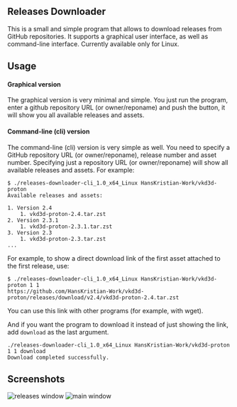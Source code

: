 ## Releases Downloader

This is a small and simple program that allows to download releases from GitHub repositories. It supports a graphical user interface, as well as command-line interface. Currently available only for Linux.

## Usage
#### Graphical version
The graphical version is very minimal and simple. You just run the program, enter a github repository URL (or owner/reponame) and push the button, it will show you all available releases and assets.

#### Command-line (cli) version

The command-line (cli) version is very simple as well. You need to specify a GitHub repository URL (or owner/reponame), release number and asset number. Specifying just a repository URL (or owner/reponame) will show all available releases and assets. For example:

```
$ ./releases-downloader-cli_1.0_x64_Linux HansKristian-Work/vkd3d-proton
Available releases and assets:

1. Version 2.4
    1. vkd3d-proton-2.4.tar.zst
2. Version 2.3.1
    1. vkd3d-proton-2.3.1.tar.zst
3. Version 2.3
    1. vkd3d-proton-2.3.tar.zst
...
```

For example, to show a direct download link of the first asset attached to the first release, use:

```
$ ./releases-downloader-cli_1.0_x64_Linux HansKristian-Work/vkd3d-proton 1 1
https://github.com/HansKristian-Work/vkd3d-proton/releases/download/v2.4/vkd3d-proton-2.4.tar.zst
```

You can use this link with other programs (for example, with wget).

And if you want the program to download it instead of just showing the link, add `download` as the last argument.

```
./releases-downloader-cli_1.0_x64_Linux HansKristian-Work/vkd3d-proton 1 1 download
Download completed successfully.
```

## Screenshots

![releases window](https://i.imgur.com/fINJazQ.png)
![main window](https://i.imgur.com/W2Hiqh6.png)
